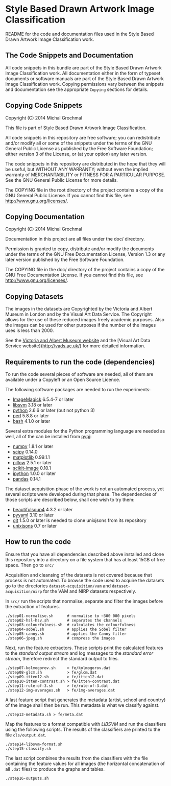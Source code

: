 Style Based Drawn Artwork Image Classification
==============================================

README for the code and documentation files used in the Style Based Drawn
Artwork Image Classification work.


The Code Snippets and Documentation
-----------------------------------

All code snippets in this bundle are part of the Style Based Drawn Artwork
Image Classification work.  All documentation either in the form of typeset
documents or software manuals are part of the Style Based Drawn Artwork Image
Classification work.  Copying permissions vary between the snippets and
documentation see the appropriate `Copying` sections for details.


Copying Code Snippets
---------------------

Copyright (C) 2014 Michal Grochmal

This file is part of Style Based Drawn Artwork Image Classification.

All code snippets in this repository are free software; you can redistribute
and/or modify all or some of the snippets under the terms of the GNU General
Public License as published by the Free Software Foundation; either version 3
of the License, or (at your option) any later version.

The code snippets in this repository are distributed in the hope that they will
be useful, but WITHOUT ANY WARRANTY; without even the implied warranty of
MERCHANTABILITY or FITNESS FOR A PARTICULAR PURPOSE. See the GNU General Public
License for more details.

The COPYING file in the root directory of the project contains a copy of the
GNU General Public License. If you cannot find this file, see
<http://www.gnu.org/licenses/>.


Copying Documentation
---------------------

Copyright (C) 2014 Michal Grochmal

Documentation in this project are all files under the doc/ directory.

Permission is granted to copy, distribute and/or modify the documents under the
terms of the GNU Free Documentation License, Version 1.3 or any later version
published by the Free Software Foundation.

The COPYING file in the doc/ directory of the project contains a copy of the
GNU Free Documentation License. If you cannot find this file, see
<http://www.gnu.org/licenses/>.

Copying Datasets
----------------

The images in the datasets are Copyrighted by the Victoria and Albert Museum in
London and by the Visual Art Data Service.  The Copyright allows for the use of
these reduced images freely academic purposes.  Also the images can be used for
other purposes if the number of the images uses is less than 2000.

See the [Victoria and Albert Museum website](http://www.vam.ac.uk/) and the
[Visual Art Data Service website}(http://vads.ac.uk/) for more detailed
information.


Requirements to run the code (dependencies)
-------------------------------------------

To run the code several pieces of software are needed, all of them are
available under a Copyleft or an Open Source Licence.

The following software packages are needed to run the experiments:

* [ImageMagick](http://www.imagemagick.org/) 6.5.4-7 or later
* [libsvm](http://csie.ntu.edu.tw/~cjlin/libsvm/index) 3.18 or later
* [python](http://www.python.org/) 2.6.6 or later (but not python 3)
* [perl](http://www.perl.org/) 5.8.8 or later
* [bash](http://www.gnu.org/software/bash/index.html) 4.1.0 or later

Several extra modules for the Python programming language are needed as well,
all of the can be installed from [pypi](http://pypi.python.org/pypi/):

* [numpy](http://www.numpy.org/) 1.8.1 or later
* [scipy](http://www.scipy.org/) 0.14.0
* [matplotlib](http://matplotlib.org/) 0.99.1.1
* [pillow](http://github.com/python-pillow/Pillow) 2.5.1 or later
* [scikit-image](http://scikit-image.org/) 0.10.1
* [ipython](http://ipython.org/) 1.0.0 or later
* [pandas](http://pandas.pydata.org/) 0.14.1

The dataset acquisition phase of the work is not an automated process, yet
several scripts were developed during that phase.  The dependencies of those
scripts are described below, shall one wish to try them:

* [beautifulsoup4](http://www.crummy.com/software/BeautifulSoup/) 4.3.2
  or later
* [pyyaml](http://pyyaml.org/) 3.10 or later
* [git](http://www.git-scm.com/) 1.5.0 or later is needed to clone unixjsons
  from its repository
* [unixjsons](https://github.com/grochmal/unixjsons) 0.7 or later


How to run the code
-------------------

Ensure that you have all dependencies described above installed and clone this
repository into a directory on a file system that has at least 15GB of free
space.  Then go to `src/`

Acquisition and cleansing of the datasets is not covered because that process
is not automated.  To browse the code used to acquire the datasets go to the
directories `dataset-acquisition/vam` and `dataset-acquisition/nirp` for the
VAM and NIRP datasets respectively.

In `src/` run the scripts that normalise, separate and filter the images before
the extraction of features.

    ./step01-normalise.sh      # normalise to ~300 000 pixels
    ./step02-hsl-hsv.sh        # separates the channels
    ./step03-colourfulness.sh  # calculates the colourfulness
    ./step04-sobel.sh          # applies the Sobel filter
    ./step05-canny.sh          # applies the Canny filter
    ./step06-jpeg.sh           # compress the images

Next, run the feature extractors.  These scripts print the calculated features
to the *standard output stream* and log messages to the *standard error
stream*, therefore redirect the standard output to files.

    ./step07-kolmogorov.sh     > fe/kolmogorov.dat
    ./step08-glcm.sh           > fe/glcm.dat
    ./step09-itten12.sh        > fe/itten12.dat
    ./step10-itten-contrast.sh > fe/itten-contrast.dat
    ./step11-rule-of-3.sh      > fe/rule-of-3.dat
    ./step12-img-averages.sh   > fe/img-averages.dat

A last feature script that generates the metadata (artist, school and country)
of the image shall then be run.  This metadata is what we classify against.

    ./step13-metadata.sh > fe/meta.dat

Map the features to a format compatible with *LIBSVM* and run the classifiers
using the following scripts.  The results of the classifiers are printed to the
file `cls/output.dat`.

    ./step14-libsvm-format.sh
    ./step15-classify.sh

The last script combines the results from the classifiers with the file
containing the feature values for all images (the horizontal concatenation of
all `.dat` files) to produce the graphs and tables.

    ./step16-outputs.sh

